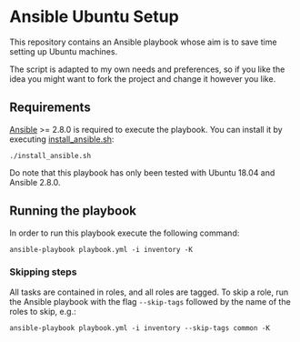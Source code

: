 # Ansible Ubuntu Setup

This repository contains an Ansible playbook whose aim is to save time setting up Ubuntu machines.

The script is adapted to my own needs and preferences, so if you like the idea you might
want to fork the project and change it however you like.

## Requirements

[Ansible](https://docs.ansible.com/ansible/latest/installation_guide/intro_installation.html) >= 2.8.0 is
required to execute the playbook. You can install it by executing
[install_ansible.sh](https://github.com/xavieralvarezjuste4260/jellyfish_ansible-ubuntu-setup/blob/master/install_ansible.sh):

```
./install_ansible.sh
```

Do note that this playbook has only been tested with Ubuntu 18.04 and Ansible 2.8.0.

## Running the playbook

In order to run this playbook execute the following command:

```
ansible-playbook playbook.yml -i inventory -K
```

### Skipping steps

All tasks are contained in roles, and all roles are tagged. To skip a role, run the Ansible playbook with
the flag `--skip-tags` followed by the name of the roles to skip, e.g.:

```
ansible-playbook playbook.yml -i inventory --skip-tags common -K
```